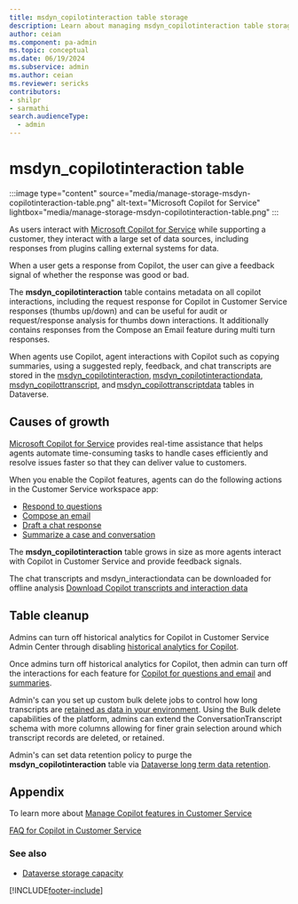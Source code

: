 ```yaml
---
title: msdyn_copilotinteraction table storage 
description: Learn about managing msdyn_copilotinteraction table storage.
author: ceian
ms.component: pa-admin
ms.topic: conceptual
ms.date: 06/19/2024
ms.subservice: admin
ms.author: ceian
ms.reviewer: sericks
contributors:
- shilpr
- sarmathi
search.audienceType: 
  - admin
---
```


# msdyn_copilotinteraction table

:::image type="content" source="media/manage-storage-msdyn-copilotinteraction-table.png" alt-text="Microsoft Copilot for Service" lightbox="media/manage-storage-msdyn-copilotinteraction-table.png" :::

As users interact with [Microsoft Copilot for Service](https://www.microsoft.com/en-us/microsoft-copilot/microsoft-copilot-for-service) while supporting a customer, they interact with a large set of data sources, including responses from plugins calling external systems for data.

When a user gets a response from Copilot, the user can give a feedback signal of whether the response was good or bad.

The **msdyn_copilotinteraction** table contains metadata on all copilot interactions, including the request response for Copilot in Customer Service responses (thumbs up/down) and can be useful for audit or request/response analysis for thumbs down interactions. It additionally contains responses from the Compose an Email feature during multi turn responses.  

When agents use Copilot, agent interactions with Copilot such as copying summaries, using a suggested reply, feedback, and chat transcripts are stored in the [msdyn_copilotinteraction](/dynamics365/customer-service/develop/reference/entities/msdyn_copilotinteraction), [msdyn_copilotinteractiondata](/dynamics365/customer-service/develop/reference/entities/msdyn_copilotinteractiondata), [msdyn_copilottranscript](/dynamics365/customer-service/develop/reference/entities/msdyn_copilottranscript), and [msdyn_copilottranscriptdata](/dynamics365/customer-service/develop/reference/entities/msdyn_copilottranscriptdata) tables in Dataverse.

## Causes of growth

 [Microsoft Copilot for Service](https://www.microsoft.com/en-us/microsoft-copilot/microsoft-copilot-for-service) provides real-time assistance that helps agents automate time-consuming tasks to handle cases efficiently and resolve issues faster so that they can deliver value to customers.

When you enable the Copilot features, agents can do the following actions in the Customer Service workspace app:

- [Respond to questions](/dynamics365/customer-service/administer/copilot-enable-help-pane#enable-ask-a-question)
- [Compose an email](/dynamics365/customer-service/administer/copilot-email-enable)
- [Draft a chat response](/dynamics365/customer-service/administer/copilot-enable-help-pane#enable-draft-a-response-preview)
- [Summarize a case and conversation](/dynamics365/customer-service/administer/copilot-enable-summary)

The **msdyn_copilotinteraction** table grows in size as more agents interact with Copilot in Customer Service and provide feedback signals.

The chat transcripts and msdyn_interactiondata can be downloaded for offline analysis [Download Copilot transcripts and interaction data](/dynamics365/customer-service/develop/download-copilot-transcript-data) 

## Table cleanup

Admins can turn off historical analytics for Copilot in Customer Service Admin Center through disabling [historical analytics for Copilot](/dynamics365/customer-service/administer/configure-cs-historical-analytics-csh#enable-historical-analytics-for-copilot). 

Once admins turn off historical analytics for Copilot, then admin can turn off the interactions for each feature for [Copilot for questions and email](/dynamics365/customer-service/administer/configure-copilot-features#record-agent-interactions-with-copilot) and [summaries](/dynamics365/customer-service/administer/configure-copilot-features#record-agent-interactions-with-copilot). 

Admin's can you set up custom bulk delete jobs to control how long transcripts are [retained as data in your environment](/microsoft-copilot-studio/analytics-sessions-transcripts#change-the-default-retention-period). Using the Bulk delete capabilities of the platform, admins can extend the ConversationTranscript schema with more columns allowing for finer grain selection around which transcript records are deleted, or retained. 

 Admin's can set data retention policy to purge the **msdyn_copilotinteraction** table via [Dataverse long term data retention](/power-apps/maker/data-platform/data-retention-overview).

## Appendix

To learn more about [Manage Copilot features in Customer Service](/dynamics365/customer-service/administer/configure-copilot-features)

[FAQ for Copilot in Customer Service](/dynamics365/customer-service/administer/faq-copilot-features)

### See also


- [Dataverse storage capacity](capacity-storage.md)

[!INCLUDE[footer-include](../includes/footer-banner.md)]
